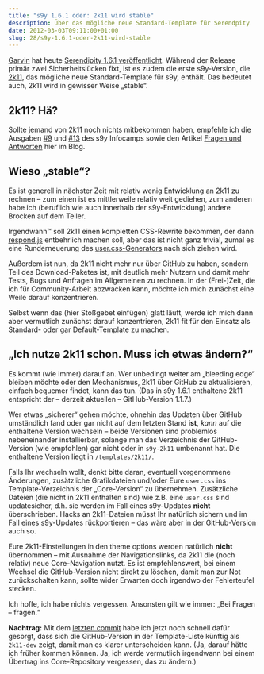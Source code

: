```yaml
---
title: "s9y 1.6.1 oder: 2k11 wird stable"
description: Über das mögliche neue Standard-Template für Serendpity
date: 2012-03-03T09:11:00+01:00
slug: 28/s9y-1.6.1-oder-2k11-wird-stable
---
```


[Garvin](http://garv.in/serendipity/) hat heute [Serendipity 1.6.1 veröffentlicht](http://blog.s9y.org/archives/240-Serendipity-1.6.1-released.html). Während der Release primär zwei Sicherheitslücken fixt, ist es zudem die erste s9y\-Version, die [2k11](https://github.com/yellowled/s9y-2k11), das mögliche neue Standard-Template für s9y, enthält. Das bedeutet auch, 2k11 wird in gewisser Weise „stable“.

## 2k11? Hä?

Sollte jemand von 2k11 noch nichts mitbekommen haben, empfehle ich die Ausgaben [#9](http://www.s9ycamp.info/archives/10-Ausgabe-9-2k11.html) und [#13](http://www.s9ycamp.info/archives/14-Ausgabe-13-2k11-Entwicklung.html) des s9y Infocamps sowie den Artikel [Fragen und Antworten](/archiv/19/2k11-Fragen-und-Antworten.html) hier im Blog.

## Wieso „stable“?

Es ist generell in nächster Zeit mit relativ wenig Entwicklung an 2k11 zu rechnen – zum einen ist es mittlerweile relativ weit gediehen, zum anderen habe ich (beruflich wie auch innerhalb der s9y-Entwicklung) andere Brocken auf dem Teller.

Irgendwann™ soll 2k11 einen kompletten CSS-Rewrite bekommen, der dann [respond.js](https://github.com/scottjehl/Respond) entbehrlich machen soll, aber das ist nicht ganz trivial, zumal es eine Runderneuerung des [user.css-Generators](http://yellowled.github.com) nach sich ziehen wird.

Außerdem ist nun, da 2k11 nicht mehr nur über GitHub zu haben, sondern Teil des Download\-Paketes ist, mit deutlich mehr Nutzern und damit mehr Tests, Bugs und Anfragen im Allgemeinen zu rechnen. In der (Frei-)Zeit, die ich für Community\-Arbeit abzwacken kann, möchte ich mich zunächst eine Weile darauf konzentrieren.

Selbst wenn das (hier Stoßgebet einfügen) glatt läuft, werde ich mich dann aber vermutlich zunächst darauf konzentrieren, 2k11 fit für den Einsatz als Standard- oder gar Default\-Template zu machen.

## „Ich nutze 2k11 schon. Muss ich etwas ändern?“

Es kommt (wie immer) darauf an. Wer unbedingt weiter am „bleeding edge“ bleiben möchte oder den Mechanismus, 2k11 über GitHub zu aktualisieren, einfach bequemer findet, kann das tun. (Das in s9y 1.6.1 enthaltene 2k11 entspricht der – derzeit aktuellen – GitHub-Version 1.1.7.)

Wer etwas „sicherer“ gehen möchte, ohnehin das Updaten über GitHub umständlich fand oder gar nicht auf dem letzten Stand **ist**, _kann_ auf die enthaltene Version wechseln – beide Versionen sind problemlos nebeneinander installierbar, solange man das Verzeichnis der GitHub-Version (wie empfohlen) gar nicht oder in `s9y-2k11` umbenannt hat. Die enthaltene Version liegt in `/templates/2k11/`.

Falls Ihr wechseln wollt, denkt bitte daran, eventuell vorgenommene Änderungen, zusätzliche Grafikdateien und/oder Eure `user.css` ins Template-Verzeichnis der „Core\-Version“ zu übernehmen. Zusätzliche Dateien (die nicht in 2k11 enthalten sind) wie z.B. eine `user.css` sind updatesicher, d.h. sie werden im Fall eines s9y-Updates **nicht** überschrieben. Hacks an 2k11-Dateien müsst Ihr natürlich sichern und im Fall eines s9y-Updates rückportieren – das wäre aber in der GitHub-Version auch so.

Eure 2k11-Einstellungen in den theme options werden natürlich **nicht** übernommen – mit Ausnahme der Navigationslinks, da 2k11 die (noch relativ) neue Core\-Navigation nutzt. Es ist empfehlenswert, bei einem Wechsel die GitHub-Version nicht direkt zu löschen, damit man zur Not zurückschalten kann, sollte wider Erwarten doch irgendwo der Fehlerteufel stecken.

Ich hoffe, ich habe nichts vergessen. Ansonsten gilt wie immer: „Bei Fragen – fragen.“

**Nachtrag:** Mit dem [letzten commit](https://github.com/yellowled/s9y-2k11/commit/7f37ee0bc9106b00430b99be6e740b6b81fa34b6) habe ich jetzt noch schnell dafür gesorgt, dass sich die GitHub-Version in der Template\-Liste künftig als `2k11-dev` zeigt, damit man es klarer unterscheiden kann. (Ja, darauf hätte ich früher kommen können. Ja, ich werde vermutlich irgendwann bei einem Übertrag ins Core-Repository vergessen, das zu ändern.)
